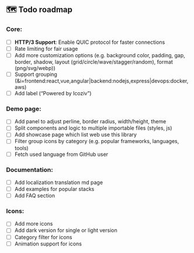 ## 🗺️ Todo roadmap

### Core:

- [ ] **HTTP/3 Support**: Enable QUIC protocol for faster connections
- [ ] Rate limiting for fair usage
- [ ] Add more customization options (e.g. background color, padding, gap, border, shadow, layout (grid/circle/wave/stagger/random), format (png/svg/webp))
- [ ] Support grouping (&i=frontend:react,vue,angular|backend:nodejs,express|devops:docker,aws)
- [ ] Add label (“Powered by Icoziv”)

### Demo page:

- [ ] Add panel to adjust perline, border radius, width/height, theme
- [ ] Split components and logic to multiple importable files (styles, js)
- [ ] Add showcase page which list web use this library
- [ ] Filter group icons by category (e.g. popular frameworks, languages, tools)
- [ ] Fetch used language from GitHub user

### Documentation:

- [ ] Add localization translation md page
- [ ] Add examples for popular stacks
- [ ] Add FAQ section

### Icons:

- [ ] Add more icons
- [ ] Add dark version for single or light version
- [ ] Category filter for icons
- [ ] Animation support for icons
